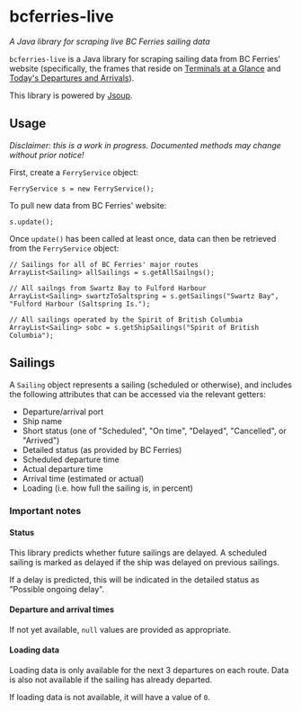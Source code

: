 # bcferries-live

*A Java library for scraping live BC Ferries sailing data*

`bcferries-live` is a Java library for scraping sailing data from BC Ferries' website (specifically, the frames that reside on [Terminals at a Glance](http://www.bcferries.com/current_conditions/terminals.html) and [Today's Departures and Arrivals](http://www.bcferries.com/current_conditions/actualDepartures.html)).

This library is powered by [Jsoup](https://jsoup.org/).

## Usage

*Disclaimer: this is a work in progress. Documented methods may change without prior notice!*

First, create a `FerryService` object:

    FerryService s = new FerryService();
    
To pull new data from BC Ferries' website:

    s.update();
    
Once `update()` has been called at least once, data can then be retrieved from the `FerryService` object:

    // Sailings for all of BC Ferries' major routes
    ArrayList<Sailing> allSailings = s.getAllSailngs();
    
    // All sailngs from Swartz Bay to Fulford Harbour
    ArrayList<Sailing> swartzToSaltspring = s.getSailings("Swartz Bay", "Fulford Harbour (Saltspring Is.");
    
    // All sailings operated by the Spirit of British Columbia
    ArrayList<Sailing> sobc = s.getShipSailings("Spirit of British Columbia");

## Sailings
    
A `Sailing` object represents a sailing (scheduled or otherwise), and includes the following attributes that can be accessed via the relevant getters:

* Departure/arrival port
* Ship name
* Short status (one of "Scheduled", "On time", "Delayed", "Cancelled", or "Arrived")
* Detailed status (as provided by BC Ferries)
* Scheduled departure time
* Actual departure time
* Arrival time (estimated or actual) 
* Loading (i.e. how full the sailing is, in percent)

### Important notes

#### Status

This library predicts whether future sailings are delayed. A scheduled sailing is marked as delayed if the ship was delayed on previous sailings. 

If a delay is predicted, this will be indicated in the detailed status as "Possible ongoing delay".

#### Departure and arrival times

If not yet available, `null` values are provided as appropriate.

#### Loading data

Loading data is only available for the next 3 departures on each route. Data is also not available if the sailing has already departed.

If loading data is not available, it will have a value of `0`.